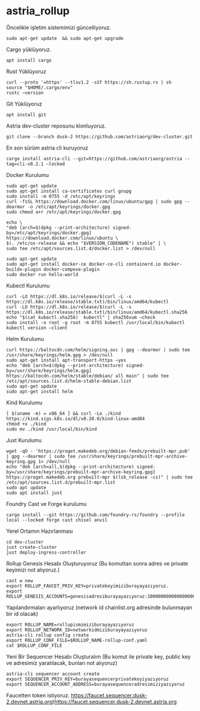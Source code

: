 # astria_rollup

Öncelikle işletim sistemimizi güncelliyoruz.
```
sudo apt-get update  && sudo apt-get upgrade
```
Cargo yüklüyoruz.
```
apt install cargo
```
Rust Yüklüyoruz
```
curl --proto '=https' --tlsv1.2 -sSf https://sh.rustup.rs | sh
source "$HOME/.cargo/env"
rustc –version
```
Git Yüklüyoruz
```
apt install git
```
Astria dev-cluster reposunu klonluyoruz.
```
git clone --branch dusk-2 https://github.com/astriaorg/dev-cluster.git
```
En son sürüm astria cli kuruyoruz
```
cargo install astria-cli --git=https://github.com/astriaorg/astria --tag=cli-v0.2.1 –locked
```
Docker Kurulumu
```
sudo apt-get update
sudo apt-get install ca-certificates curl gnupg
sudo install -m 0755 -d /etc/apt/keyrings
curl -fsSL https://download.docker.com/linux/ubuntu/gpg | sudo gpg --dearmor -o /etc/apt/keyrings/docker.gpg
sudo chmod a+r /etc/apt/keyrings/docker.gpg

echo \
"deb [arch=$(dpkg --print-architecture) signed-by=/etc/apt/keyrings/docker.gpg] https://download.docker.com/linux/ubuntu \
$(. /etc/os-release && echo "$VERSION_CODENAME") stable" | \
sudo tee /etc/apt/sources.list.d/docker.list > /dev/null

sudo apt-get update
sudo apt-get install docker-ce docker-ce-cli containerd.io docker-buildx-plugin docker-compose-plugin
sudo docker run hello-world
```
Kubectl Kurulumu
```
curl -LO https://dl.k8s.io/release/$(curl -L -s https://dl.k8s.io/release/stable.txt)/bin/linux/amd64/kubectl
curl -LO https://dl.k8s.io/release/$(curl -L -s https://dl.k8s.io/release/stable.txt)/bin/linux/amd64/kubectl.sha256
echo "$(cat kubectl.sha256)  kubectl" | sha256sum –check
sudo install -o root -g root -m 0755 kubectl /usr/local/bin/kubectl
kubectl version –client
```
Helm Kurulumu
```
curl https://baltocdn.com/helm/signing.asc | gpg --dearmor | sudo tee /usr/share/keyrings/helm.gpg > /dev/null
sudo apt-get install apt-transport-https –yes
echo "deb [arch=$(dpkg --print-architecture) signed-by=/usr/share/keyrings/helm.gpg]
https://baltocdn.com/helm/stable/debian/ all main" | sudo tee /etc/apt/sources.list.d/helm-stable-debian.list
sudo apt-get update
sudo apt-get install helm
```
Kind Kurulumu
```
[ $(uname -m) = x86_64 ] && curl -Lo ./kind https://kind.sigs.k8s.io/dl/v0.20.0/kind-linux-amd64
chmod +x ./kind
sudo mv ./kind /usr/local/bin/kind
```
Just Kurulumu
```
wget -qO - 'https://proget.makedeb.org/debian-feeds/prebuilt-mpr.pub' | gpg --dearmor | sudo tee /usr/share/keyrings/prebuilt-mpr-archive-keyring.gpg 1> /dev/null
echo "deb [arch=all,$(dpkg --print-architecture) signed-by=/usr/share/keyrings/prebuilt-mpr-archive-keyring.gpg] https://proget.makedeb.org prebuilt-mpr $(lsb_release -cs)" | sudo tee /etc/apt/sources.list.d/prebuilt-mpr.list
sudo apt update
sudo apt install just
```
Foundry Cast ve Forge kurulumu
```
cargo install --git https://github.com/foundry-rs/foundry --profile local --locked forge cast chisel anvil
```
Yerel Ortamın Hazırlanması
```
cd dev-cluster
just create-cluster
just deploy-ingress-controller
```
Rollup Genesis Hesabı Oluşturuyoruz
(Bu komuttan sonra adres ve private keyimizi not alıyoruz.)
```
cast w new
export ROLLUP_FAUCET_PRIV_KEY=privatekeyimiziburayayazıyoruz.
export ROLLUP_GENESIS_ACCOUNTS=genesisadresiburayayazıyoruz:100000000000000000000
```
Yapılandırmaları ayarlıyoruz
(network id chainlist.org adresinde bulunmayan bir id olacak)
```
export ROLLUP_NAME=rollupismimiziburayayazıyoruz
export ROLLUP_NETWORK_ID=networkidmiziburayayazıyoruz
astria-cli rollup config create
export ROLLUP_CONF_FILE=$ROLLUP_NAME-rollup-conf.yaml
cat $ROLLUP_CONF_FILE
```
Yeni Bir Sequencer Hesabı Oluşturalım
(Bu komut ile private key, public key ve adresimiz yaratılacak, bunları not alıyoruz)
```
astria-cli sequencer account create
export SEQUENCER_PRIV_KEY=burayasequencerprivatekeyiyazıyoruz
export SEQUENCER_ACCOUNT_ADDRESS=burayasequenceradresimiziyazıyoruz
```
Faucetten token istiyoruz.
https://faucet.sequencer.dusk-2.devnet.astria.org)https://faucet.sequencer.dusk-2.devnet.astria.org
```
